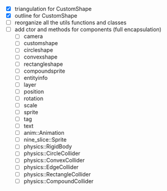 - [x] triangulation for CustomShape
- [x] outline for CustomShape
- [ ] reorganize all the utils functions and classes
- [ ] add ctor and methods for components (full encapsulation)
  - [ ] camera
  - [ ] customshape
  - [ ] circleshape
  - [ ] convexshape
  - [ ] rectangleshape
  - [ ] compoundsprite
  - [ ] entityinfo
  - [ ] layer
  - [ ] position
  - [ ] rotation
  - [ ] scale
  - [ ] sprite
  - [ ] tag
  - [ ] text
  - [ ] anim::Animation
  - [ ] nine_slice::Sprite
  - [ ] physics::RigidBody
  - [ ] physics::CircleCollider
  - [ ] physics::ConvexCollider
  - [ ] physics::EdgeCollider
  - [ ] physics::RectangleCollider
  - [ ] physics::CompoundCollider